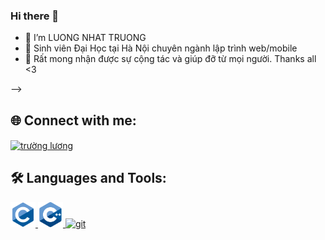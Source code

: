 ### Hi there 👋

- 🔭 I’m LUONG NHAT TRUONG
- 🌱 Sinh viên Đại Học tại Hà Nội chuyên ngành lập trình web/mobile
- 👯 Rất mong nhận được sự cộng tác và giúp đỡ từ mọi người. Thanks all <3

-->

<h2 align="left">🌐️ Connect with me:</h2>
<p align="left">
<a href="https://fb.com/trường lương" target="blank"><img align="center" src="https://raw.githubusercontent.com/rahuldkjain/github-profile-readme-generator/master/src/images/icons/Social/facebook.svg" alt="trường lương" height="30" width="40" /></a>
</p>

<h2 align="left">🛠 Languages and Tools:</h2>
<p align="left"> <a href="https://www.cprogramming.com/" target="_blank" rel="noreferrer"> <img src="https://raw.githubusercontent.com/devicons/devicon/master/icons/c/c-original.svg" alt="c" width="40" height="40"/> </a> <a href="https://www.w3schools.com/cpp/" target="_blank" rel="noreferrer"> <img src="https://raw.githubusercontent.com/devicons/devicon/master/icons/cplusplus/cplusplus-original.svg" alt="cplusplus" width="40" height="40"/> </a> <a href="https://git-scm.com/" target="_blank" rel="noreferrer"> <img src="https://www.vectorlogo.zone/logos/git-scm/git-scm-icon.svg" alt="git" width="40" height="40"/> </a> </p>

